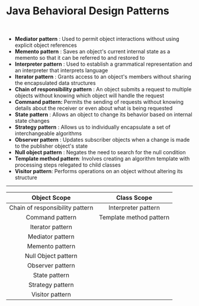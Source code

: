 # Java Behavioral Design Patterns

    

- **Mediator pattern** : Used to permit object interactions without using explicit object
  references
- **Memento pattern** : Saves an object's current internal state as a memento so that it can be referred to and restored to
- **Interpreter pattern** : Used to establish a grammatical representation and an
  interpreter that interprets language
- **Iterator pattern** : Grants access to an object's members without sharing the
  encapsulated data structures
- **Chain of responsibility pattern** : An object submits a request to multiple objects without knowing which object will handle the request
- **Command pattern:** Permits the sending of requests without knowing details
  about the receiver or even about what is being requested
- **State pattern** : Allows an object to change its behavior based on internal state
  changes
- **Strategy pattern** : Allows us to individually encapsulate a set of interchangeable
  algorithms
- **Observer pattern** : Updates subscriber objects when a change is made to the
  publisher object's state
- **Null object pattern** : Negates the need to search for the null condition
- **Template method pattern**: Involves creating an algorithm template with
  processing steps relegated to child classes
- **Visitor pattern**: Performs operations on an object without altering its structure

---

| Object Scope                    | Class Scope             |
|:-------------------------------:|:-----------------------:|
| Chain of responsibility pattern | Interpreter pattern     |
| Command pattern                 | Template method pattern |
| Iterator pattern                |                         |
| Mediator pattern                |                         |
| Memento pattern                 |                         |
| Null Object pattern             |                         |
| Observer pattern                |                         |
| State pattern                   |                         |
| Strategy pattern                |                         |
| Visitor pattern                 |                         |


